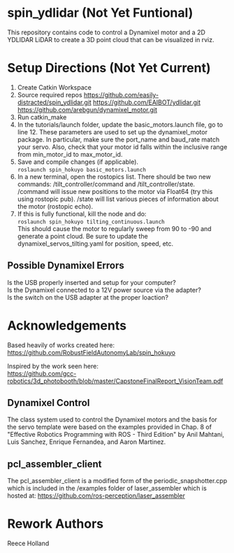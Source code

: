 # spin_ydlidar (Not Yet Funtional)
This repository contains code to control a Dynamixel motor and a 2D YDLIDAR LiDAR to create a 3D point cloud that can be visualized in rviz.


# Setup Directions (Not Yet Current)
1. Create Catkin Workspace
2. Source required repos
  https://github.com/easily-distracted/spin_ydlidar.git
  https://github.com/EAIBOT/ydlidar.git
  https://github.com/arebgun/dynamixel_motor.git
3. Run catkin_make
4. In the tutorials/launch folder, update the basic_motors.launch file, go to line 12. These parameters are used to set up the dynamixel_motor package. In particular, make sure the port_name and baud_rate match your servo. Also, check that your motor id falls within the inclusive range from min_motor_id to max_motor_id. 
5. Save and compile changes (if applicable).<br/>
```roslaunch spin_hokuyo basic_motors.launch```<br/>
6. In a new terminal, open the rostopics list.  There should be two new commands: /tilt_controller/command and /tilt_controller/state.  /command will issue new positions to the motor via Float64 (try this using rostopic pub).  /state will list various pieces of information about the motor (rostopic echo).
7. If this is fully functional, kill the node and do:<br/>
```roslaunch spin_hokuyo tilting_continuous.launch```<br/>
This should cause the motor to regularly sweep from 90 to -90 and generate a point cloud.
Be sure to update the dynamixel_servos_tilting.yaml for position, speed, etc.

## Possible Dynamixel Errors
Is the USB properly inserted and setup for your computer?  
Is the Dynamixel connected to a 12V power source via the adapter?  
Is the switch on the USB adapter at the proper loaction?  

# Acknowledgements
Based heavily of works created here: </br>
https://github.com/RobustFieldAutonomyLab/spin_hokuyo

Inspired by the work seen here: </br>
https://github.com/gcc-robotics/3d_photobooth/blob/master/CapstoneFinalReport_VisionTeam.pdf </br>

## Dynamixel Control
The class system used to control the Dynamixel motors and the basis for the servo template were based on the examples provided in Chap. 8 of "Effective Robotics Programming with ROS - Third Edition" by Anil Mahtani, Luis Sanchez, Enrique Fernandea, and Aaron Martinez.
##
## pcl_assembler_client
The pcl_assembler_client is a modified form of the periodic_snapshotter.cpp which is included in the /examples folder of laser_assembler which is hosted at:
https://github.com/ros-perception/laser_assembler
##

# Rework Authors #

Reece Holland
